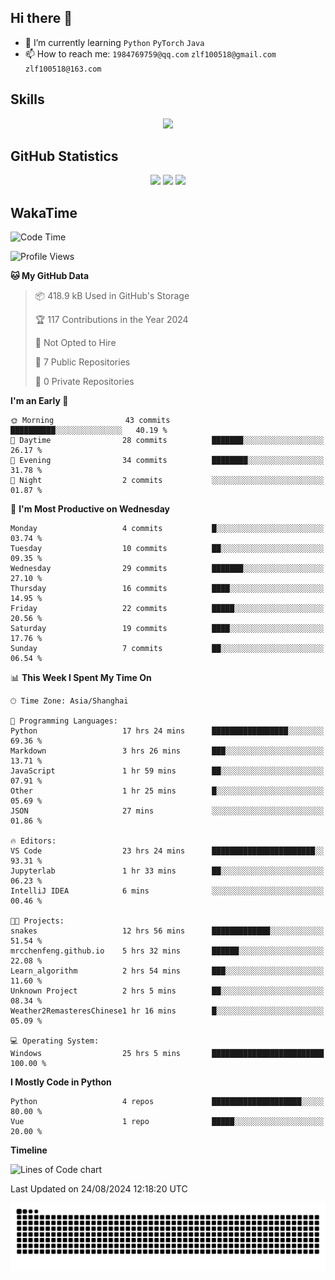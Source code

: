 ## Hi there 👋

- 🌱 I’m currently learning `Python` `PyTorch` `Java`
- 📫 How to reach me: `1984769759@qq.com` `zlf100518@gmail.com` `zlf100518@163.com`

## Skills
<div align="center"> <img src="https://skillicons.dev/icons?i=python,linux,git,github,html,css,js" /> </div>

## GitHub Statistics

<div align="center">
  <img src="https://github-readme-stats.vercel.app/api?username=mrcchenfeng&show_icons=true&theme=tokyonight" />
  <img src="https://github-readme-stats.vercel.app/api/top-langs/?username=mrcchenfeng&show_icons=true&theme=tokyonight" />
  <img src="https://github-readme-activity-graph.vercel.app/graph?username=mrcchenfeng&theme=xcode" />
</div>

## WakaTime

<!--START_SECTION:waka-->
![Code Time](http://img.shields.io/badge/Code%20Time-45%20hrs%209%20mins-blue)

![Profile Views](http://img.shields.io/badge/Profile%20Views-1-blue)

**🐱 My GitHub Data** 

> 📦 418.9 kB Used in GitHub's Storage 
 > 
> 🏆 117 Contributions in the Year 2024
 > 
> 🚫 Not Opted to Hire
 > 
> 📜 7 Public Repositories 
 > 
> 🔑 0 Private Repositories 
 > 
**I'm an Early 🐤** 

```text
🌞 Morning                43 commits          ██████████░░░░░░░░░░░░░░░   40.19 % 
🌆 Daytime                28 commits          ███████░░░░░░░░░░░░░░░░░░   26.17 % 
🌃 Evening                34 commits          ████████░░░░░░░░░░░░░░░░░   31.78 % 
🌙 Night                  2 commits           ░░░░░░░░░░░░░░░░░░░░░░░░░   01.87 % 
```
📅 **I'm Most Productive on Wednesday** 

```text
Monday                   4 commits           █░░░░░░░░░░░░░░░░░░░░░░░░   03.74 % 
Tuesday                  10 commits          ██░░░░░░░░░░░░░░░░░░░░░░░   09.35 % 
Wednesday                29 commits          ███████░░░░░░░░░░░░░░░░░░   27.10 % 
Thursday                 16 commits          ████░░░░░░░░░░░░░░░░░░░░░   14.95 % 
Friday                   22 commits          █████░░░░░░░░░░░░░░░░░░░░   20.56 % 
Saturday                 19 commits          ████░░░░░░░░░░░░░░░░░░░░░   17.76 % 
Sunday                   7 commits           ██░░░░░░░░░░░░░░░░░░░░░░░   06.54 % 
```


📊 **This Week I Spent My Time On** 

```text
🕑︎ Time Zone: Asia/Shanghai

💬 Programming Languages: 
Python                   17 hrs 24 mins      █████████████████░░░░░░░░   69.36 % 
Markdown                 3 hrs 26 mins       ███░░░░░░░░░░░░░░░░░░░░░░   13.71 % 
JavaScript               1 hr 59 mins        ██░░░░░░░░░░░░░░░░░░░░░░░   07.91 % 
Other                    1 hr 25 mins        █░░░░░░░░░░░░░░░░░░░░░░░░   05.69 % 
JSON                     27 mins             ░░░░░░░░░░░░░░░░░░░░░░░░░   01.86 % 

🔥 Editors: 
VS Code                  23 hrs 24 mins      ███████████████████████░░   93.31 % 
Jupyterlab               1 hr 33 mins        ██░░░░░░░░░░░░░░░░░░░░░░░   06.23 % 
IntelliJ IDEA            6 mins              ░░░░░░░░░░░░░░░░░░░░░░░░░   00.46 % 

🐱‍💻 Projects: 
snakes                   12 hrs 56 mins      █████████████░░░░░░░░░░░░   51.54 % 
mrcchenfeng.github.io    5 hrs 32 mins       ██████░░░░░░░░░░░░░░░░░░░   22.08 % 
Learn_algorithm          2 hrs 54 mins       ███░░░░░░░░░░░░░░░░░░░░░░   11.60 % 
Unknown Project          2 hrs 5 mins        ██░░░░░░░░░░░░░░░░░░░░░░░   08.34 % 
Weather2RemasteresChinese1 hr 16 mins        █░░░░░░░░░░░░░░░░░░░░░░░░   05.09 % 

💻 Operating System: 
Windows                  25 hrs 5 mins       █████████████████████████   100.00 % 
```

**I Mostly Code in Python** 

```text
Python                   4 repos             ████████████████████░░░░░   80.00 % 
Vue                      1 repo              █████░░░░░░░░░░░░░░░░░░░░   20.00 % 
```



**Timeline**

![Lines of Code chart](https://raw.githubusercontent.com/mrcchenfeng/mrcchenfeng/main/assets/bar_graph.png)


 Last Updated on 24/08/2024 12:18:20 UTC
<!--END_SECTION:waka-->

<div align="center"><img src="./assets/github-snake-dark.svg" /></div>
